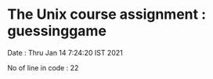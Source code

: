 # The Unix course assignment : guessinggame
Date : Thru Jan 14 7:24:20 IST 2021

No of line in code : 22
